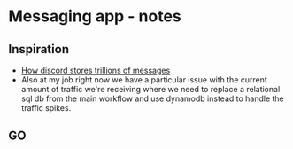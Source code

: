 # Messaging app - notes

## Inspiration

- [How discord stores trillions of messages](https://discord.com/blog/how-discord-stores-trillions-of-messages)
- Also at my job right now we have a particular issue with the current amount of traffic we're receiving where we need to replace a relational sql db from the main workflow and use dynamodb instead to handle the traffic spikes.

## GO

